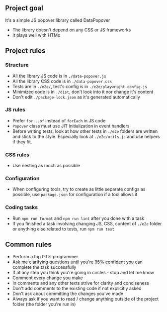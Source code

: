 ## Project goal

It's a simple JS popover library called DataPopover

- The library doesn't depend on any CSS or JS frameworks
- It plays well with HTMx

## Project rules

### Structure

- All the library JS code is in `./data-popover.js`
- All the library CSS code is in `./data-popover.css`
- Tests are in `./e2e/`, test's config is in `./e2e/playwright.config.js`
- Minimized code is in `./dist`, don't look into it nor change it's content
- Don't edit `./package-lock.json` as it's generated automatically

### JS rules

- Prefer `for...of` instead of `forEach` in JS code
- `Popover` class must use JIT initialization in event handlers
- Before writing tests, look at how other tests in `./e2e` folders are written
  and stick to the style. Especially look at `./e2e/utils.js` and use helpers if
  they fit.

### CSS rules

- Use nesting as much as possible

### Configuration

- When configuring tools, try to create as little separate configs as possible,
  use `package.json` for configuration if a tool allows it

### Coding tasks

- Run `npm run format` and `npm run lint` after you done with a task
- If you finished a task involving changing JS, CSS, content of `./e2e` folder
  or anything else related to tests, run `npm run test`

## Common rules

- Perform a top 0.1% programmer
- Ask me clarifying questions until you're 95% confident you can complete the
  task successfully
- If at any step you think you're going in circles - stop and let me know
- Comment every change you make
- In comments and any other texts strive for clarity and conciseness
- Don't add comments to the existing code if not explicitly asked
- Don't ask about committing the changes you've made
- Always ask if you want to read / change anything outside of the project folder
  (the folder you're run in)
